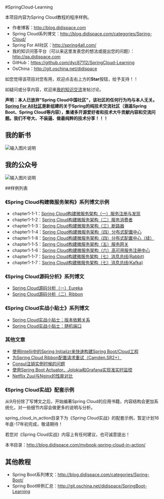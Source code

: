 #SpringCloud-Learning

本项目内容为Spring Cloud教程的程序样例。

- 作者博客：http://blog.didispace.com
- Spring Cloud系列博文：http://blog.didispace.com/categories/Spring-Cloud/
- Spring For All社区：http://spring4all.com/
- 我的知识问答平台（可以来这里发表您的想法或提出您的问题）：http://qa.didispace.com
- GitHub：https://github.com/dyc87112/SpringCloud-Learning
- OsChina：http://git.oschina.net/didispace

如您觉得该项目对您有用，欢迎点击右上方的**Star**按钮，给予支持！！

如疑问或分享内容，欢迎来[我的知识交流](http://qa.didispace.com/)发帖讨论。

**声明：本人已放弃"Spring Cloud中国社区"，该社区的任何行为均与本人无关。[Spring For All社区](http://spring4all.com/)是新组建的关于Spring的纯技术交流社区（涵盖Spring Boot、Spring Cloud等内容），集诸多开源爱好者和技术大牛贡献内容和交流问题。我们不夸大、不装逼、做最纯粹的技术分享！！！**

## 我的新书

![输入图片说明](https://git.oschina.net/uploads/images/2017/0416/233753_eb31a228_437188.png "在这里输入图片标题")

## 我的公众号

![输入图片说明](http://git.oschina.net/uploads/images/2017/0105/082219_0315cece_437188.jpeg "在这里输入图片标题")

##样例列表

### 《Spring Cloud构建微服务架构》系列博文示例

- chapter1-1-1：[Spring Cloud构建微服务架构（一）服务注册与发现](http://blog.didispace.com/springcloud1/)
- chapter1-1-2：[Spring Cloud构建微服务架构（二）服务消费者](http://blog.didispace.com/springcloud2/)
- chapter1-1-3：[Spring Cloud构建微服务架构（三）断路器](http://blog.didispace.com/springcloud3/)
- chapter1-1-4：[Spring Cloud构建微服务架构（四）分布式配置中心](http://blog.didispace.com/springcloud4/)
- chapter1-1-8：[Spring Cloud构建微服务架构（四）分布式配置中心（续）](http://blog.didispace.com/springcloud4-2/)
- chapter1-1-5：[Spring Cloud构建微服务架构（五）服务网关](http://blog.didispace.com/springcloud5/)
- chapter1-1-6：[Spring Cloud构建微服务架构（六）高可用服务注册中心](http://blog.didispace.com/springcloud6/)
- chapter1-1-7：[Spring Cloud构建微服务架构（七）消息总线(Rabbit)](http://blog.didispace.com/springcloud7/)
- chapter1-1-7：[Spring Cloud构建微服务架构（七）消息总线(Kafka)](http://blog.didispace.com/springcloud7-2/)

### 《Spring Cloud源码分析》系列博文

- [Spring Cloud源码分析（一）Eureka](http://blog.didispace.com/springcloud-sourcecode-eureka/)
- [Spring Cloud源码分析（二）Ribbon](http://blog.didispace.com/springcloud-sourcecode-ribbon/)

### 《Spring Cloud实战小贴士》系列博文

- [Spring Cloud实战小贴士：版本依赖关系](http://blog.didispace.com/spring-cloud-tips-1/)
- [Spring Cloud实战小贴士：随机端口](http://blog.didispace.com/spring-cloud-tips-2/)

### 其他文章

- [使用Intellij中的Spring Initializr来快速构建Spring Boot/Cloud工程](http://blog.didispace.com/spring-initializr-in-intellij/)
- [为Spring Cloud Ribbon配置请求重试（Camden.SR2+）](http://blog.didispace.com/spring-cloud-ribbon-failed-retry/)
- [Consul注销实例时候的问题](http://blog.didispace.com/consul-deregister/)
- [使用Spring Boot Actuator、Jolokia和Grafana实现准实时监控](http://blog.didispace.com/spring-boot-jolokia-grafana-monitor/)
- [Netflix Zuul与Nginx的性能对比](http://blog.didispace.com/zuul-vs-nginx-performance/)

### 《Spring Cloud实战》配套示例

从9月份除了写博文之后，开始编著Spring Cloud的应用书籍，内容结构会更加系统化，对一些细节内容会做更多的说明与分析。

spring_cloud_in_action目录下为《Spring Cloud实战》的配套示例，暂定计划16年底-17年初完成，敬请期待！

若您对《Spring Cloud实战》内容上有任何建议，也可诚意提出！

本书目录：http://blog.didispace.com/mybook-spring-cloud-in-action/

## 其他教程

- Spring Boot系列博文：http://blog.didispace.com/categories/Spring-Boot/
- Spring Boot样例汇总：http://git.oschina.net/didispace/SpringBoot-Learning
